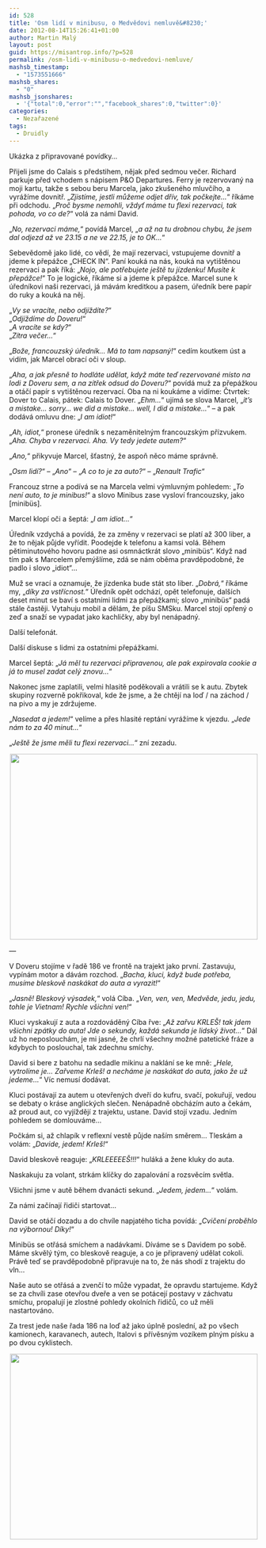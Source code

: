 ```yaml
---
id: 528
title: 'Osm lidí v minibusu, o Medvědovi nemluvě&#8230;'
date: 2012-08-14T15:26:41+01:00
author: Martin Malý
layout: post
guid: https://misantrop.info/?p=528
permalink: /osm-lidi-v-minibusu-o-medvedovi-nemluve/
mashsb_timestamp:
  - "1573551666"
mashsb_shares:
  - "0"
mashsb_jsonshares:
  - '{"total":0,"error":"","facebook_shares":0,"twitter":0}'
categories:
  - Nezařazené
tags:
  - Druidly
---
```

Ukázka z připravované povídky&#8230;

<!--more-->

Přijeli jsme do Calais s předstihem, nějak před sedmou večer. Richard parkuje před vchodem s nápisem P&O Departures. Ferry je rezervovaný na moji kartu, takže s sebou beru Marcela, jako zkušeného mluvčího, a vyrážíme dovnitř. &#8222;_Zjistíme, jestli můžeme odjet dřív, tak počkejte&#8230;_&#8220; říkáme při odchodu. &#8222;_Proč bysme nemohli, vždyť máme tu flexi rezervaci, tak pohoda, vo co de?_&#8220; volá za námi David.

&#8222;_No, rezervaci máme,_&#8220; povídá Marcel, &#8222;_a až na tu drobnou chybu, že jsem dal odjezd až ve 23.15 a ne ve 22.15, je to OK&#8230;_&#8220;

Sebevědomě jako lidé, co vědí, že mají rezervaci, vstupujeme dovnitř a jdeme k přepážce &#8222;CHECK IN&#8220;. Paní kouká na nás, kouká na vytištěnou rezervaci a pak říká: &#8222;_Nojo, ale potřebujete ještě tu jízdenku! Musíte k přepážce!_&#8220; To je logické, říkáme si a jdeme k přepážce. Marcel sune k úředníkovi naši rezervaci, já mávám kreditkou a pasem, úředník bere papír do ruky a kouká na něj.

&#8222;_Vy se vracíte, nebo odjíždíte?_&#8220;  
&#8222;_Odjíždíme do Doveru!_&#8220;  
&#8222;_A vracíte se kdy?_&#8220;  
&#8222;_Zítra večer&#8230;_&#8220;

&#8222;_Bože, francouzský úředník&#8230; Má to tam napsaný!_&#8220; cedím koutkem úst a vidím, jak Marcel obrací oči v sloup.

&#8222;_Aha, a jak přesně to hodláte udělat, když máte teď rezervované místo na lodi z Doveru sem, a na zítřek odsud do Doveru?_&#8220; povídá muž za přepážkou a otáčí papír s vytištěnou rezervací. Oba na ni koukáme a vidíme: Čtvrtek: Dover to Calais, pátek: Calais to Dover. &#8222;_Ehm&#8230;_&#8220; ujímá se slova Marcel, &#8222;_it&#8217;s a mistake&#8230; sorry&#8230; we did a mistake&#8230; well, I did a mistake&#8230;_&#8220; &#8211; a pak dodává omluvu dne: &#8222;_I am idiot!_&#8220;

&#8222;_Ah, idiot,_&#8220; pronese úředník s nezaměnitelným francouzským přízvukem. &#8222;_Aha. Chyba v rezervaci. Aha. Vy tedy jedete autem?_&#8220;

&#8222;_Ano,_&#8220; přikyvuje Marcel, šťastný, že aspoň něco máme správně.

&#8222;_Osm lidí?_&#8220; &#8211; &#8222;_Ano_&#8220; &#8211; &#8222;_A co to je za auto?_&#8220; &#8211; &#8222;_Renault Trafic_&#8220;

Francouz strne a podívá se na Marcela velmi výmluvným pohledem: &#8222;_To není auto, to je minibus!_&#8220; a slovo Minibus zase vysloví francouzsky, jako [minibüs].

Marcel klopí oči a šeptá: &#8222;_I am idiot&#8230;_&#8220;

Úředník vzdychá a povídá, že za změny v rezervaci se platí až 300 liber, a že to nějak půjde vyřídit. Poodejde k telefonu a kamsi volá. Během pětiminutového hovoru padne asi osmnáctkrát slovo &#8222;minibüs&#8220;. Když nad tím pak s Marcelem přemýšlíme, zdá se nám oběma pravděpodobné, že padlo i slovo &#8222;idiot&#8220;&#8230;

Muž se vrací a oznamuje, že jízdenka bude stát sto liber. &#8222;_Dobrá,_&#8220; říkáme my, &#8222;_díky za vstřícnost._&#8220; Úředník opět odchází, opět telefonuje, dalších deset minut se baví s ostatními lidmi za přepážkami; slovo &#8222;minibüs&#8220; padá stále častěji. Vytahuju mobil a dělám, že píšu SMSku. Marcel stojí opřený o zeď a snaží se vypadat jako kachličky, aby byl nenápadný.

Další telefonát.

Další diskuse s lidmi za ostatními přepážkami.

Marcel šeptá: &#8222;_Já měl tu rezervaci připravenou, ale pak expirovala cookie a já to musel zadat celý znovu&#8230;_&#8220;

Nakonec jsme zaplatili, velmi hlasitě poděkovali a vrátili se k autu. Zbytek skupiny rozverně pokřikoval, kde že jsme, a že chtějí na loď / na záchod / na pivo a my je zdržujeme.

&#8222;_Nasedat a jedem!_&#8220; velíme a přes hlasité reptání vyrážíme k vjezdu. &#8222;_Jede nám to za 40 minut&#8230;_&#8220;

&#8222;_Ještě že jsme měli tu flexi rezervaci&#8230;_&#8220; zní zezadu.

<p style="text-align: center;">
  <a href="https://misantrop.info/osm-lidi-v-minibusu-o-medvedovi-nemluve/wp_000089/" rel="attachment wp-att-535"><img class="aligncenter size-medium wp-image-535" title="Podvečerní Dover" src="https://misantrop.info/wp-content/uploads/2012/08/WP_000089-500x375.jpg" alt="" width="500" height="375" srcset="https://misantrop.info/wp-content/uploads/2012/08/WP_000089-500x375.jpg 500w, https://misantrop.info/wp-content/uploads/2012/08/WP_000089-200x150.jpg 200w, https://misantrop.info/wp-content/uploads/2012/08/WP_000089-1024x768.jpg 1024w, https://misantrop.info/wp-content/uploads/2012/08/WP_000089.jpg 1632w" sizes="(max-width: 500px) 100vw, 500px" /></a>
</p>

&#8212;

V Doveru stojíme v řadě 186 ve frontě na trajekt jako první. Zastavuju, vypínám motor a dávám rozchod. &#8222;_Bacha, kluci, když bude potřeba, musíme bleskově naskákat do auta a vyrazit!_&#8220;

&#8222;_Jasně! Bleskový výsadek,_&#8220; volá Cíba. &#8222;_Ven, ven, ven, Medvěde, jedu, jedu, tohle je Vietnam! Rychle všichni ven!_&#8220;

Kluci vyskakují z auta a rozdováděný Cíba řve: &#8222;_Až zařvu KRLEŠ! tak jdem všichni zpátky do auta! Jde o sekundy, každá sekunda je lidský život&#8230;_&#8220; Dál už ho neposlouchám, je mi jasné, že chrlí všechny možné patetické fráze a kdybych to poslouchal, tak zdechnu smíchy.

David si bere z batohu na sedadle mikinu a naklání se ke mně: &#8222;_Hele, vytrolíme je&#8230; Zařveme Krleš! a necháme je naskákat do auta, jako že už jedeme&#8230;_&#8220; Víc nemusí dodávat.

Kluci postávají za autem u otevřených dveří do kufru, svačí, pokuřují, vedou se debaty o kráse anglických slečen. Nenápadně obcházím auto a čekám, až proud aut, co vyjíždějí z trajektu, ustane. David stojí vzadu. Jedním pohledem se domlouváme&#8230;

Počkám si, až chlapík v reflexní vestě půjde naším směrem&#8230; Tleskám a volám: &#8222;_Davide, jedem! Krleš!_&#8220;

David bleskově reaguje: &#8222;_KRLEEEEEŠ!!!_&#8220; huláká a žene kluky do auta.

Naskakuju za volant, strkám klíčky do zapalování a rozsvěcím světla.

Všichni jsme v autě během dvanácti sekund. &#8222;_Jedem, jedem&#8230;_&#8220; volám.

Za námi začínají řidiči startovat&#8230;

David se otáčí dozadu a do chvíle napjatého ticha povídá: &#8222;_Cvičení proběhlo na výbornou! Díky!_&#8220;

Minibüs se otřásá smíchem a nadávkami. Díváme se s Davidem po sobě. Máme skvělý tým, co bleskově reaguje, a co je připravený udělat cokoli. Právě teď se pravděpodobně připravuje na to, že nás shodí z trajektu do vln&#8230;

Naše auto se otřásá a zvenčí to může vypadat, že opravdu startujeme. Když se za chvíli zase otevřou dveře a ven se potácejí postavy v záchvatu smíchu, propalují je zlostné pohledy okolních řidičů, co už měli nastartováno.

Za trest jede naše řada 186 na loď až jako úplně poslední, až po všech kamionech, karavanech, autech, Italovi s přívěsným vozíkem plným písku a po dvou cyklistech.

<p style="text-align: center;">
  <a href="https://misantrop.info/osm-lidi-v-minibusu-o-medvedovi-nemluve/wp_000081/" rel="attachment wp-att-534"><img class="aligncenter" title="Dover" src="https://misantrop.info/wp-content/uploads/2012/08/WP_000081-500x375.jpg" alt="" width="500" height="375" /></a>
</p>
